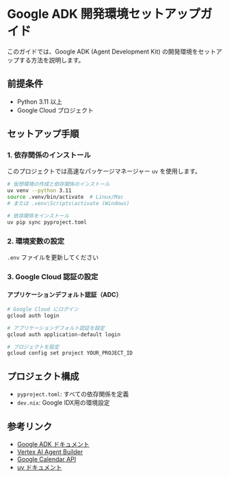 # Google ADK 開発環境セットアップガイド

このガイドでは、Google ADK (Agent Development Kit) の開発環境をセットアップする方法を説明します。

## 前提条件

- Python 3.11 以上
- Google Cloud プロジェクト

## セットアップ手順

### 1. 依存関係のインストール

このプロジェクトでは高速なパッケージマネージャー `uv` を使用します。

```bash
# 仮想環境の作成と依存関係のインストール
uv venv --python 3.11
source .venv/bin/activate  # Linux/Mac
# または .venv\Scripts\activate (Windows)

# 依存関係をインストール
uv pip sync pyproject.toml
```

### 2. 環境変数の設定

`.env` ファイルを更新してください

### 3. Google Cloud 認証の設定

#### アプリケーションデフォルト認証（ADC）

```bash
# Google Cloud にログイン
gcloud auth login

# アプリケーションデフォルト認証を設定
gcloud auth application-default login

# プロジェクトを設定
gcloud config set project YOUR_PROJECT_ID
```

## プロジェクト構成
- `pyproject.toml`: すべての依存関係を定義
- `dev.nix`: Google IDX用の環境設定

## 参考リンク

- [Google ADK ドキュメント](https://github.com/google/adk)
- [Vertex AI Agent Builder](https://cloud.google.com/agent-builder/docs)
- [Google Calendar API](https://developers.google.com/calendar/api/v3/reference)
- [uv ドキュメント](https://github.com/astral-sh/uv)